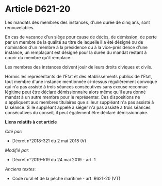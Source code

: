 # Article D621-20

Les mandats des membres des instances, d'une durée de cinq ans, sont renouvelables.

En cas de vacance d'un siège pour cause de décès, de démission, de perte par un membre de la qualité au titre de laquelle il
a été désigné ou de nomination d'un membre à la présidence ou à la vice-présidence d'une instance, un remplaçant est désigné
pour la durée du mandat restant à courir du membre qu'il remplace.

Les membres des instances doivent jouir de leurs droits civiques et civils.

Hormis les représentants de l'Etat et des établissements publics de l'Etat, tout membre d'une instance mentionnée ci-dessus
régulièrement convoqué qui n'a pas assisté à trois séances consécutives sans excuse reconnue légitime peut être déclaré
démissionnaire alors même qu'il aura donné mandat à un autre membre pour le représenter. Ces dispositions ne s'appliquent aux
membres titulaires que si leur suppléant n'a pas assisté à la séance. Si le suppléant appelé à siéger n'a pas assisté à trois
séances consécutives du conseil, il peut également être déclaré démissionnaire.

**Liens relatifs à cet article**

_Cité par_:

  - Décret n°2018-321 du 2 mai 2018 (V)

_Modifié par_:

  - Décret n°2019-519 du 24 mai 2019 - art. 1

_Anciens textes_:

  - Code rural et de la pêche maritime - art. R621-20 (VT)
